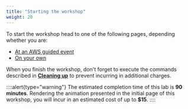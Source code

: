 ```yaml
---
title: "Starting the workshop"
weight: 20
---
```


To start the workshop head to one of the following pages, depending whether you are:

- [At an AWS guided event](aws_event)
- [On your own](your_own)

When you finish the workshop, don't forget to execute the commands described in [**Cleaning up**](/clean_up) to prevent incurring in additional charges.

::::alert{type="warning"}
The estimated completion time of this lab is **90 minutes**. Rendering the animation presented in the initial page of this workshop, you will incur in an estimated cost of up to **$15**.
::::